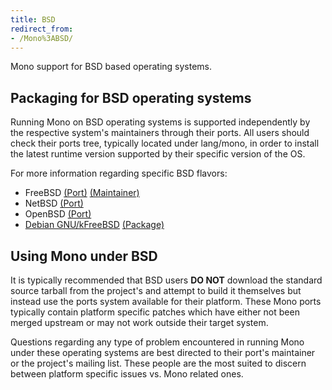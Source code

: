 ```yaml
---
title: BSD
redirect_from:
- /Mono%3ABSD/
---
```


Mono support for BSD based operating systems.

Packaging for BSD operating systems
-----------------------------------

Running Mono on BSD operating systems is supported independently by the respective system's maintainers through their ports. All users should check their ports tree, typically located under lang/mono, in order to install the latest runtime version supported by their specific version of the OS.

For more information regarding specific BSD flavors:
- FreeBSD [(Port)](http://www.freebsd.org/cgi/cvsweb.cgi/ports/lang/mono/) [(Maintainer)](http://code.google.com/p/bsd-sharp/)
- NetBSD [(Port)](http://cvsweb.netbsd.org/bsdweb.cgi/pkgsrc/lang/mono/)
- OpenBSD [(Port)](http://www.openbsd.org/cgi-bin/cvsweb/ports/lang/mono/)
- [Debian GNU/kFreeBSD](http://www.debian.org/ports/kfreebsd-gnu/) [(Package)](https://packages.debian.org/unstable/interpreters/mono-runtime)

Using Mono under BSD
--------------------

It is typically recommended that BSD users **DO NOT** download the standard source tarball from the project's and attempt to build it themselves but instead use the ports system available for their platform. These Mono ports typically contain platform specific patches which have either not been merged upstream or may not work outside their target system.

Questions regarding any type of problem encountered in running Mono under these operating systems are best directed to their port's maintainer or the project's mailing list. These people are the most suited to discern between platform specific issues vs. Mono related ones.
